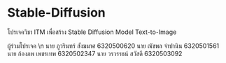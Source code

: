 # Stable-Diffusion
โปรเจควิชา ITM  เพื่อสร้าง Stable Diffusion Model Text-to-Image

ผู้ร่วมโปรเจค \n
นาย ภูวรินทร์ สังฆมาศ 6320500620
นาย ณัชพล จำปานิน 6320501561
นาย ก้องภพ เพชรเทพ 6320502347
นาย วรวรรธน์ สวัสดี 6320503092